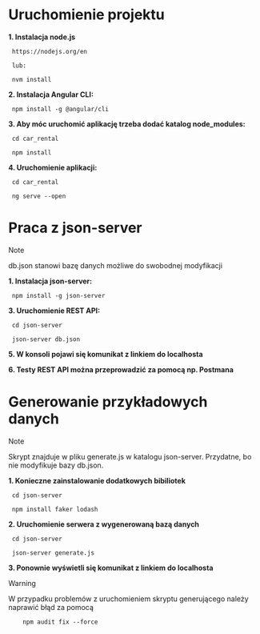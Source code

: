 # Uruchomienie projektu

**1. Instalacja node.js**

   ```
    https://nodejs.org/en

    lub:
   
    nvm install
   ```

**2. Instalacja Angular CLI:**

   ```
    npm install -g @angular/cli
   ```

**3. Aby móc uruchomić aplikację trzeba dodać katalog node_modules:**
   ```
    cd car_rental
   
    npm install
   ```

**4. Uruchomienie aplikacji:**
   ```
    cd car_rental
   
    ng serve --open
   ```

# Praca z json-server

> [!NOTE]
> db.json stanowi bazę danych możliwe do swobodnej modyfikacji

**1. Instalacja json-server:**

   ```
    npm install -g json-server
   ```

**3. Uruchomienie REST API:**

   ```
    cd json-server
   
    json-server db.json
   ```

**5. W konsoli pojawi się komunikat z linkiem do localhosta**

**6. Testy REST API można przeprowadzić za pomocą np. Postmana**


# Generowanie przykładowych danych

> [!NOTE]
> Skrypt znajduje w pliku generate.js w katalogu json-server. Przydatne, bo nie modyfikuje bazy db.json.


**1. Konieczne zainstalowanie dodatkowych bibiliotek**
   ```
    cd json-server
   
    npm install faker lodash
   ```

**2. Uruchomienie serwera z wygenerowaną bazą danych**

   ```
    cd json-server
   
    json-server generate.js
   ```

**3. Ponownie wyświetli się komunikat z linkiem do localhosta**

  > [!WARNING]
  > W przypadku problemów z uruchomieniem skryptu generującego należy naprawić błąd za pomocą

        npm audit fix --force
